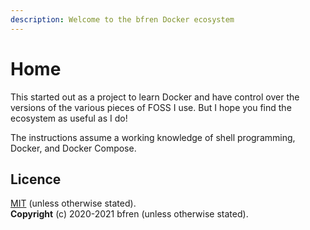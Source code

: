 ```yaml
---
description: Welcome to the bfren Docker ecosystem
---
```


# Home

This started out as a project to learn Docker and have control over the versions of the various pieces of FOSS I use. But I hope you find the ecosystem as useful as I do!

The instructions assume a working knowledge of shell programming, Docker, and Docker Compose.

## Licence

[MIT](https://mit.bfren.dev/2020) \(unless otherwise stated\).  
**Copyright** \(c\) 2020-2021 bfren \(unless otherwise stated\).

